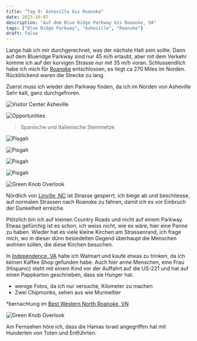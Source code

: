 ```yaml
---
title: "Tag 9: Asheville bis Roanoke"
date: 2023-10-07
description: "Auf dem Blue Ridge Parkway bis Roanoke, VA"
tags: ["Blue Ridge Parkway", "Asheville", "Roanoke"]
draft: false
---
```


Lange hab ich mir durchgerechnet, was der nächste Halt sein sollte. Dann auf dem Blueridge Parkway sind nur 45 m/h erlaubt, aber mit dem Verkehr komme ich auf der kurvigen Strasse nur mit 35 m/h voran. Schlussendlich habe ich mich für [Roanoke](https://maps.apple.com/?address=Roanoke,%20VA,%20United%20States&auid=10032655550636433220&ll=37.270675,-79.944906&lsp=6489&q=Roanoke) entschlossen, es liegt ca 270 Miles im Norden. Rückblickend waren die Strecke zu lang.

Zuerst muss ich wieder den Parkway finden, da ich im Norden von Asheville 
Sehr kalt, ganz durchgefroren. 


![Visitor Center Asheville](/images/IMG_0484.jpeg "Visitor Center Asheville")

![Opportunities](/images/IMG_0485.jpeg "Arbeiter am BLue Ridge Parkway")

> Spanische und Italienische Steinmetze

![Pisgah](/images/IMG_0486.jpeg "Pisgah Forest Overlook")

![Pisgah](/images/IMG_0487.jpeg "Pisgah Forest")

![Pisgah](/images/IMG_0488.jpeg "Pisgah Forest")

![Pisgah](/images/IMG_0488.jpeg "Pisgah Forest")

![Green Knob Overlook](/images/IMG_0490.jpeg "Green Nob Overlook")

Nördlich von [Linville, NC](https://maps.apple.com/?address=Linville,%20NC,%20United%20States&auid=8949936775556631382&ll=36.066700,-81.870519&lsp=7618&q=Linville) ist Strasse gesperrt, ich biege ab und beschliesse, auf normalen Strassen nach Roanoke zu fahren, damit ich es vor Einbruch der Dunkelheit erreiche.

Plötzlich bin ich auf kleinen Country Roads und nicht auf einem Parkway. Etwas gefürchig ist es schon, ich weiss nicht, wie es wäre, hier eine Panne zu haben. Wieder hat es viele kleine Kirchen am Strassenrand, ich frage mich, wo in dieser dünn besiedelten Gegend überhaupt die Menschen wohnen sollen, die diese Kirchen besuchen.

In [Independence, VA](https://maps.apple.com/?address=Independence,%20VA,%20United%20States&auid=1864565761830383439&ll=36.622543,-81.149484&lsp=7618&q=Independence) halte ich Walmart und kaufe etwas zu trinken, da ich keinen Kaffee Shop gefunden habe. Auch hier arme Menschen, eine Frau (Hispanic) steht mit einem Kind vor der Auffahrt auf die US-221 und hat auf einen Pappkarton geschrieben, dass sie Hunger hat. 


- wenige Fotos, da ich nur versuche, Kilometer zu machen
- Zwei Chipmonks, sehen aus wie Murmeltier


°bernachtung im [Best Western North Roanoke, VN](https://www.bestwestern.com/en_US/book/hotels-in-troutville/best-western-north-roanoke/propertyCode.47150.html)

![Green Knob Overlook](/images/IMG_0491.jpeg "Znacht")

Am Fernsehen höre ich, dass die Hamas Israel angegriffen hat mit Hunderten von Toten und Entführten. 
